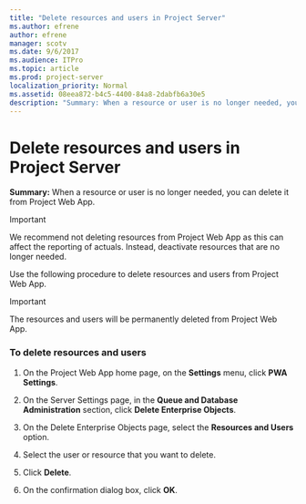 ```yaml
---
title: "Delete resources and users in Project Server"
ms.author: efrene
author: efrene
manager: scotv
ms.date: 9/6/2017
ms.audience: ITPro
ms.topic: article
ms.prod: project-server
localization_priority: Normal
ms.assetid: 08eea872-b4c5-4400-84a8-2dabfb6a30e5
description: "Summary: When a resource or user is no longer needed, you can delete it from Project Web App."
---
```


# Delete resources and users in Project Server
 
 **Summary:** When a resource or user is no longer needed, you can delete it from Project Web App.
  
> [!IMPORTANT]
> We recommend not deleting resources from Project Web App as this can affect the reporting of actuals. Instead, deactivate resources that are no longer needed. 
  
Use the following procedure to delete resources and users from Project Web App.
  
> [!IMPORTANT]
> The resources and users will be permanently deleted from Project Web App. 
  
### To delete resources and users

1. On the Project Web App home page, on the **Settings** menu, click **PWA Settings**.
    
2. On the Server Settings page, in the **Queue and Database Administration** section, click **Delete Enterprise Objects**.
    
3. On the Delete Enterprise Objects page, select the **Resources and Users** option.
    
4. Select the user or resource that you want to delete.
    
5. Click **Delete**.
    
6. On the confirmation dialog box, click **OK**.
    

